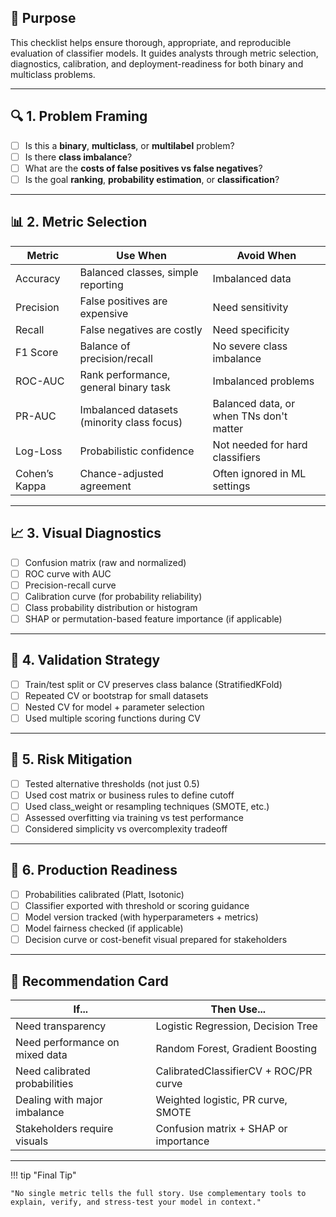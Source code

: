 ## 🎯 Purpose

This checklist helps ensure thorough, appropriate, and reproducible evaluation of classifier models. It guides analysts through metric selection, diagnostics, calibration, and deployment-readiness for both binary and multiclass problems.

---

## 🔍 1. Problem Framing

* [ ] Is this a **binary**, **multiclass**, or **multilabel** problem?
* [ ] Is there **class imbalance**?
* [ ] What are the **costs of false positives vs false negatives**?
* [ ] Is the goal **ranking**, **probability estimation**, or **classification**?

---

## 📊 2. Metric Selection

| Metric        | Use When                              | Avoid When                      |
| ------------- | ------------------------------------- | ------------------------------- |
| Accuracy      | Balanced classes, simple reporting    | Imbalanced data                 |
| Precision     | False positives are expensive         | Need sensitivity                |
| Recall        | False negatives are costly            | Need specificity                |
| F1 Score      | Balance of precision/recall           | No severe class imbalance       |
| ROC-AUC       | Rank performance, general binary task | Imbalanced problems             |
| PR-AUC        | Imbalanced datasets (minority class focus) | Balanced data, or when TNs don't matter |
| Log-Loss      | Probabilistic confidence              | Not needed for hard classifiers |
| Cohen’s Kappa | Chance-adjusted agreement             | Often ignored in ML settings    |

---

## 📈 3. Visual Diagnostics

* [ ] Confusion matrix (raw and normalized)
* [ ] ROC curve with AUC
* [ ] Precision-recall curve
* [ ] Calibration curve (for probability reliability)
* [ ] Class probability distribution or histogram
* [ ] SHAP or permutation-based feature importance (if applicable)

---

## 🧪 4. Validation Strategy

* [ ] Train/test split or CV preserves class balance (StratifiedKFold)
* [ ] Repeated CV or bootstrap for small datasets
* [ ] Nested CV for model + parameter selection
* [ ] Used multiple scoring functions during CV

---

## 🧰 5. Risk Mitigation

* [ ] Tested alternative thresholds (not just 0.5)
* [ ] Used cost matrix or business rules to define cutoff
* [ ] Used class\_weight or resampling techniques (SMOTE, etc.)
* [ ] Assessed overfitting via training vs test performance
* [ ] Considered simplicity vs overcomplexity tradeoff

---

## 🚀 6. Production Readiness

* [ ] Probabilities calibrated (Platt, Isotonic)
* [ ] Classifier exported with threshold or scoring guidance
* [ ] Model version tracked (with hyperparameters + metrics)
* [ ] Model fairness checked (if applicable)
* [ ] Decision curve or cost-benefit visual prepared for stakeholders

---

## 📌 Recommendation Card

| If...                          | Then Use...                           |
| ------------------------------ | ------------------------------------- |
| Need transparency              | Logistic Regression, Decision Tree    |
| Need performance on mixed data | Random Forest, Gradient Boosting      |
| Need calibrated probabilities  | CalibratedClassifierCV + ROC/PR curve |
| Dealing with major imbalance   | Weighted logistic, PR curve, SMOTE    |
| Stakeholders require visuals   | Confusion matrix + SHAP or importance |

---

!!! tip "Final Tip"

    "No single metric tells the full story. Use complementary tools to explain, verify, and stress-test your model in context."
